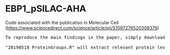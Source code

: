 # EBP1_pSILAC-AHA
Code associated with the publication in Molecular Cell (https://www.sciencedirect.com/science/article/pii/S1097276520308376)
<pre>
To reproduce the main findings in the paper, simply download the "TXT_RQ" and "TXT_noRQ" folders in the proteomics repository indicated in the paper and run this code.

"20190518_ProteinGroups.R" will extract relevant protein level information and perform data filtering and manipulation for analysis. It also include data visualization.
</pre>
